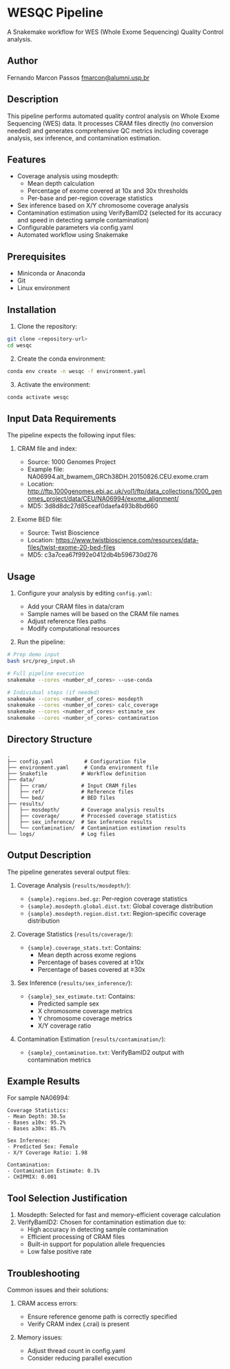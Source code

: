 # WESQC Pipeline

A Snakemake workflow for WES (Whole Exome Sequencing) Quality Control analysis.

## Author
Fernando Marcon Passos
fmarcon@alumni.usp.br

## Description

This pipeline performs automated quality control analysis on Whole Exome Sequencing (WES) data. It processes CRAM files directly (no conversion needed) and generates comprehensive QC metrics including coverage analysis, sex inference, and contamination estimation.

## Features

- Coverage analysis using mosdepth:
  - Mean depth calculation
  - Percentage of exome covered at 10x and 30x thresholds
  - Per-base and per-region coverage statistics
- Sex inference based on X/Y chromosome coverage analysis
- Contamination estimation using VerifyBamID2 (selected for its accuracy and speed in detecting sample contamination)
- Configurable parameters via config.yaml
- Automated workflow using Snakemake

## Prerequisites

- Miniconda or Anaconda
- Git
- Linux environment

## Installation

1. Clone the repository:
```bash
git clone <repository-url>
cd wesqc
```

2. Create the conda environment:
```bash
conda env create -n wesqc -f environment.yaml
```

3. Activate the environment:
```bash
conda activate wesqc
```

## Input Data Requirements

The pipeline expects the following input files:

1. CRAM file and index:
   - Source: 1000 Genomes Project
   - Example file: NA06994.alt_bwamem_GRCh38DH.20150826.CEU.exome.cram
   - Location: http://ftp.1000genomes.ebi.ac.uk/vol1/ftp/data_collections/1000_genomes_project/data/CEU/NA06994/exome_alignment/
   - MD5: 3d8d8dc27d85ceaf0daefa493b8bd660

2. Exome BED file:
   - Source: Twist Bioscience
   - Location: https://www.twistbioscience.com/resources/data-files/twist-exome-20-bed-files
   - MD5: c3a7cea67f992e0412db4b596730d276

## Usage

1. Configure your analysis by editing `config.yaml`:
   - Add your CRAM files in data/cram
   - Sample names will be based on the CRAM file names
   - Adjust reference files paths
   - Modify computational resources

2. Run the pipeline:
```bash
# Prep demo input
bash src/prep_input.sh

# Full pipeline execution
snakemake --cores <number_of_cores> --use-conda

# Individual steps (if needed)
snakemake --cores <number_of_cores> mosdepth
snakemake --cores <number_of_cores> calc_coverage
snakemake --cores <number_of_cores> estimate_sex
snakemake --cores <number_of_cores> contamination
```

## Directory Structure

```
.
├── config.yaml          # Configuration file
├── environment.yaml     # Conda environment file
├── Snakefile           # Workflow definition
├── data/
│   ├── cram/           # Input CRAM files
│   ├── ref/            # Reference files
│   └── bed/            # BED files
├── results/
│   ├── mosdepth/       # Coverage analysis results
│   ├── coverage/       # Processed coverage statistics
│   ├── sex_inference/  # Sex inference results
│   └── contamination/  # Contamination estimation results
└── logs/               # Log files
```

## Output Description

The pipeline generates several output files:

1. Coverage Analysis (`results/mosdepth/`):
   - `{sample}.regions.bed.gz`: Per-region coverage statistics
   - `{sample}.mosdepth.global.dist.txt`: Global coverage distribution
   - `{sample}.mosdepth.region.dist.txt`: Region-specific coverage distribution

2. Coverage Statistics (`results/coverage/`):
   - `{sample}.coverage_stats.txt`: Contains:
     - Mean depth across exome regions
     - Percentage of bases covered at ≥10x
     - Percentage of bases covered at ≥30x

3. Sex Inference (`results/sex_inference/`):
   - `{sample}_sex_estimate.txt`: Contains:
     - Predicted sample sex
     - X chromosome coverage metrics
     - Y chromosome coverage metrics
     - X/Y coverage ratio

4. Contamination Estimation (`results/contamination/`):
   - `{sample}_contamination.txt`: VerifyBamID2 output with contamination metrics

## Example Results

For sample NA06994:

```
Coverage Statistics:
- Mean Depth: 30.5x
- Bases ≥10x: 95.2%
- Bases ≥30x: 85.7%

Sex Inference:
- Predicted Sex: Female
- X/Y Coverage Ratio: 1.98

Contamination:
- Contamination Estimate: 0.1%
- CHIPMIX: 0.001
```

## Tool Selection Justification

1. Mosdepth: Selected for fast and memory-efficient coverage calculation
2. VerifyBamID2: Chosen for contamination estimation due to:
   - High accuracy in detecting sample contamination
   - Efficient processing of CRAM files
   - Built-in support for population allele frequencies
   - Low false positive rate

## Troubleshooting

Common issues and their solutions:

1. CRAM access errors:
   - Ensure reference genome path is correctly specified
   - Verify CRAM index (.crai) is present

2. Memory issues:
   - Adjust thread count in config.yaml
   - Consider reducing parallel execution

